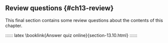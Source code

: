 
## Review questions {#ch13-review}

This final section contains some review questions about the contents of this chapter.

:::::: latex
\booklink{Answer quiz online}{section-13.10.html}
::::::
